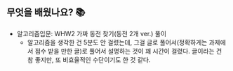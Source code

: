 ## 무엇을 배웠나요? 📚
- 알고리즘입문: WHW2 가짜 동전 찾기(동전 2개 ver.) 풀이
    - 알고리즘을 생각한 건 5분도 안 걸렸는데, 그걸 글로 풀어서(정확하게는 과제에서 점수 받을 만한 글)로 풀어서 설명하는 것이 꽤 시간이 걸렸다. 글이라는 건 참 좋지만, 또 비효율적인 수단이기도 한 것 같다.